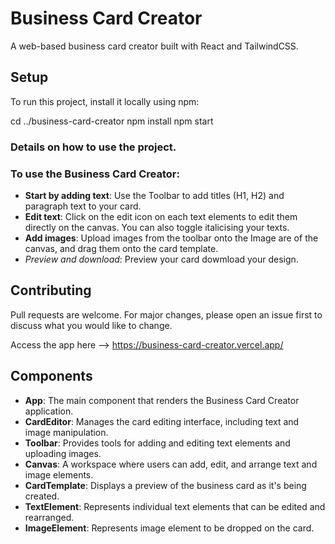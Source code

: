 # Business Card Creator

A web-based business card creator built with React and TailwindCSS.

## Setup

To run this project, install it locally using npm:

cd ../business-card-creator
npm install
npm start

### Details on how to use the project.

### To use the Business Card Creator:

- **Start by adding text**: Use the Toolbar to add titles (H1, H2) and paragraph text to your card.
- **Edit text**: Click on the edit icon on each text elements to edit them directly on the canvas. You can also toggle italicising your texts.
- **Add images**: Upload images from the toolbar onto the Image are of the canvas, and drag them onto the card template.
- *Preview and download*: Preview your card dowmload your design.

## Contributing

Pull requests are welcome. For major changes, please open an issue first to discuss what you would like to change.

Access the app here --> https://business-card-creator.vercel.app/

## Components

- **App**: The main component that renders the Business Card Creator application.
- **CardEditor**: Manages the card editing interface, including text and image manipulation.
- **Toolbar**: Provides tools for adding and editing text elements and uploading images.
- **Canvas**: A workspace where users can add, edit, and arrange text and image elements.
- **CardTemplate**: Displays a preview of the business card as it's being created.
- **TextElement**: Represents individual text elements that can be edited and rearranged.
- **ImageElement**: Represents image element to be dropped on the card.

